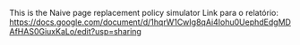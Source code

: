 This is the Naive page replacement policy simulator
Link para o relatório: 
https://docs.google.com/document/d/1hqrW1CwIg8qAi4Iohu0UephdEdgMDAfHAS0GiuxKaLo/edit?usp=sharing
